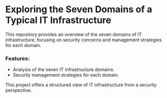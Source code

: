 # Exploring the Seven Domains of a Typical IT Infrastructure

This repository provides an overview of the seven domains of IT infrastructure, focusing on security concerns and management strategies for each domain.

### Features:
- Analysis of the seven IT infrastructure domains.
- Security management strategies for each domain.

This project offers a structured view of IT infrastructure from a security perspective.

